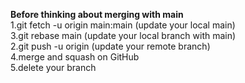 <b>Before thinking about merging with main</b>
<br>
1.git fetch -u origin main:main (update your local main)<br>
3.git rebase main (update your local branch with main)<br>
2.git push -u origin <your branch> (update your remote branch)<br>
4.merge and squash on GitHub<br>
5.delete your branch